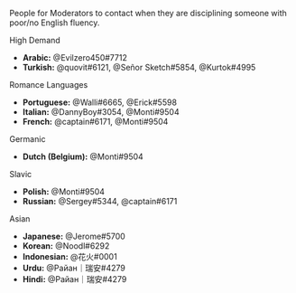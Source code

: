 People for Moderators to contact when they are disciplining someone with poor/no English fluency.

High Demand
- **Arabic:** @Evilzero450#7712 
- **Turkish:** @quovit#6121, @Señor Sketch#5854, @Kurtok#4995  

Romance Languages
- **Portuguese:** @Walli#6665, @Erick#5598 
- **Italian:** @DannyBoy#3054, @Monti#9504 
- **French:** @captain#6171, @Monti#9504  

Germanic
- **Dutch (Belgium):** @Monti#9504 

Slavic
- **Polish:** @Monti#9504
- **Russian:** @Sergey#5344, @captain#6171

Asian
- **Japanese:** @Jerome#5700 
- **Korean:** @Noodl#6292 
- **Indonesian:** @花火#0001 
- **Urdu:** @Pайан｜瑞安#4279 
- **Hindi:**  @Pайан｜瑞安#4279 
